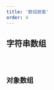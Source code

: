 ```yaml
---
title: '数组嵌套'
order: 4
---
```


## 字符串数组

<code src="./code/ArrayString.tsx"  />

## 对象数组

<code src="./code/ArrayObject.tsx"  />
